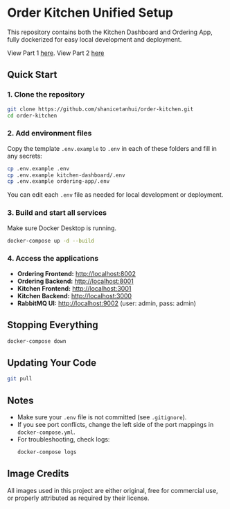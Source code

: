 # Order Kitchen Unified Setup

This repository contains both the Kitchen Dashboard and Ordering App, fully dockerized for easy local development and deployment.

View Part 1 [here](https://github.com/shanicetanhui/ordering-app).
View Part 2 [here](https://github.com/venicephua/kitchen-dashboard)

## Quick Start

### 1. Clone the repository
```bash
git clone https://github.com/shanicetanhui/order-kitchen.git
cd order-kitchen
```

### 2. Add environment files
Copy the template `.env.example` to `.env` in each of these folders and fill in any secrets:

```bash
cp .env.example .env
cp .env.example kitchen-dashboard/.env
cp .env.example ordering-app/.env
```

You can edit each `.env` file as needed for local development or deployment.

### 3. Build and start all services
Make sure Docker Desktop is running.
```bash
docker-compose up -d --build
```

### 4. Access the applications
- **Ordering Frontend:** [http://localhost:8002](http://localhost:8002)
- **Ordering Backend:** [http://localhost:8001](http://localhost:8001)
- **Kitchen Frontend:** [http://localhost:3001](http://localhost:3001)
- **Kitchen Backend:** [http://localhost:3000](http://localhost:3000)
- **RabbitMQ UI:** [http://localhost:9002](http://localhost:9002) (user: admin, pass: admin)

## Stopping Everything
```bash
docker-compose down
```

## Updating Your Code
```bash
git pull
```

## Notes
- Make sure your `.env` file is not committed (see `.gitignore`).
- If you see port conflicts, change the left side of the port mappings in `docker-compose.yml`.
- For troubleshooting, check logs:
  ```bash
  docker-compose logs
  ```

## Image Credits

All images used in this project are either original, free for commercial use, or properly attributed as required by their license.
